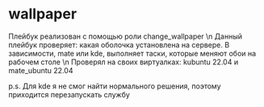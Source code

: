 # wallpaper
Плейбук реализован с помощью роли change_wallpaper \n
Данный плейбук проверяет: какая оболочка установлена на сервере. В зависимости, mate или kde, выполняет таски, которые меняют обои на рабочем столе \n
Проверял на своих виртуалках: kubuntu 22.04 и mate_ubuntu 22.04


p.s. Для kde я не смог найти нормального решения, поэтому приходится перезапускать службу
